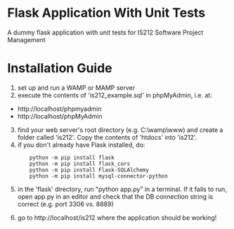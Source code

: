 # Flask Application With Unit Tests
A dummy flask application with unit tests for IS212 Software Project Management

# Installation Guide
1. set up and run a WAMP or MAMP server
2.  execute the contents of 'is212_example.sql' in phpMyAdmin, i.e. at:
-  http://localhost/phpmyadmin
-  http://localhost/phpMyAdmin

3. find your web server's root directory (e.g. C:\wamp\www) and create a
    folder called 'is212'. Copy the contents of 'htdocs' into 'is212'.
4. if you don't already have Flask installed, do:
```
	   python -m pip install flask
	   python -m pip install flask_cors
	   python -m pip install Flask-SQLAlchemy
	   python -m pip install mysql-connector-python
```

5. in the 'flask' directory, run "python app.py" in a terminal. If it fails to run, open app.py in an editor and check that the DB connection string is correct (e.g. port 3306 vs. 8889)

6. go to http://localhost/is212 where the application should be working!

